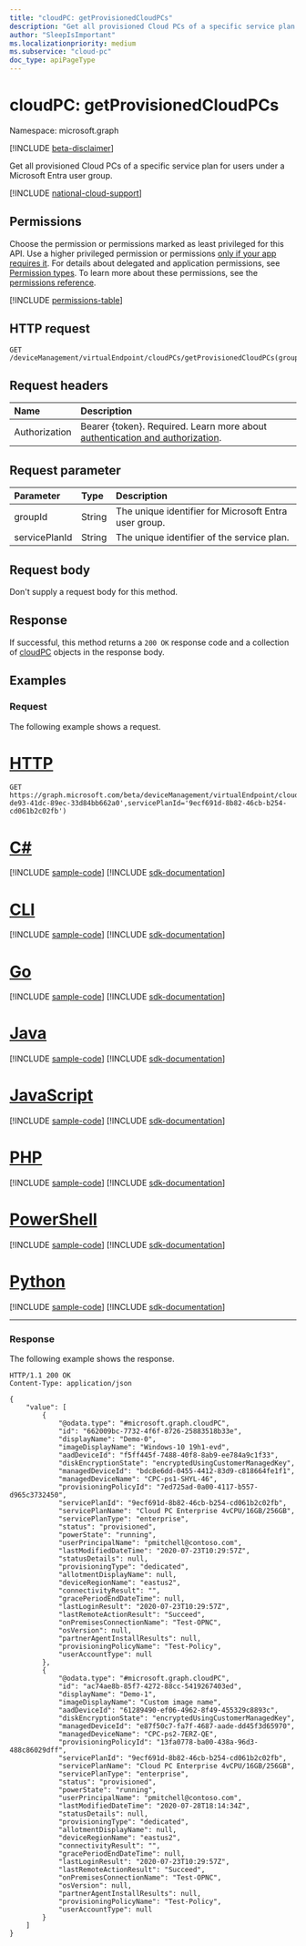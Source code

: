 ```yaml
---
title: "cloudPC: getProvisionedCloudPCs"
description: "Get all provisioned Cloud PCs of a specific service plan for users under a Microsoft Entra user group."
author: "SleepIsImportant"
ms.localizationpriority: medium
ms.subservice: "cloud-pc"
doc_type: apiPageType
---
```


# cloudPC: getProvisionedCloudPCs

Namespace: microsoft.graph

[!INCLUDE [beta-disclaimer](../../includes/beta-disclaimer.md)]

Get all provisioned Cloud PCs of a specific service plan for users under a Microsoft Entra user group.

[!INCLUDE [national-cloud-support](../../includes/global-us.md)]

## Permissions

Choose the permission or permissions marked as least privileged for this API. Use a higher privileged permission or permissions [only if your app requires it](/graph/permissions-overview#best-practices-for-using-microsoft-graph-permissions). For details about delegated and application permissions, see [Permission types](/graph/permissions-overview#permission-types). To learn more about these permissions, see the [permissions reference](/graph/permissions-reference).

<!-- { "blockType": "permissions", "name": "cloudpc_getprovisionedcloudpcs" } -->
[!INCLUDE [permissions-table](../includes/permissions/cloudpc-getprovisionedcloudpcs-permissions.md)]

## HTTP request

<!-- {
  "blockType": "ignored"
}
-->

``` http
GET /deviceManagement/virtualEndpoint/cloudPCs/getProvisionedCloudPCs(groupId='{groupId}',servicePlanId='{servicePlanId}')
```

## Request headers

|Name|Description|
|:---|:---|
|Authorization|Bearer {token}. Required. Learn more about [authentication and authorization](/graph/auth/auth-concepts).|

## Request parameter

|Parameter|Type|Description|
|:---|:---|:---|
|groupId|String|The unique identifier for Microsoft Entra user group.|
|servicePlanId|String|The unique identifier of the service plan.|

## Request body

Don't supply a request body for this method.

## Response

If successful, this method returns a `200 OK` response code and a collection of [cloudPC](../resources/cloudpc.md) objects in the response body.

## Examples

### Request

The following example shows a request.

# [HTTP](#tab/http)
<!-- {
  "blockType": "request",
  "name": "cloudpc.getProvisionedCloudPCs"
}
-->
``` http
GET https://graph.microsoft.com/beta/deviceManagement/virtualEndpoint/cloudPCs/getProvisionedCloudPCs(groupId='30d0e128-de93-41dc-89ec-33d84bb662a0',servicePlanId='9ecf691d-8b82-46cb-b254-cd061b2c02fb')
```

# [C#](#tab/csharp)
[!INCLUDE [sample-code](../includes/snippets/csharp/cloudpcgetprovisionedcloudpcs-csharp-snippets.md)]
[!INCLUDE [sdk-documentation](../includes/snippets/snippets-sdk-documentation-link.md)]

# [CLI](#tab/cli)
[!INCLUDE [sample-code](../includes/snippets/cli/cloudpcgetprovisionedcloudpcs-cli-snippets.md)]
[!INCLUDE [sdk-documentation](../includes/snippets/snippets-sdk-documentation-link.md)]

# [Go](#tab/go)
[!INCLUDE [sample-code](../includes/snippets/go/cloudpcgetprovisionedcloudpcs-go-snippets.md)]
[!INCLUDE [sdk-documentation](../includes/snippets/snippets-sdk-documentation-link.md)]

# [Java](#tab/java)
[!INCLUDE [sample-code](../includes/snippets/java/cloudpcgetprovisionedcloudpcs-java-snippets.md)]
[!INCLUDE [sdk-documentation](../includes/snippets/snippets-sdk-documentation-link.md)]

# [JavaScript](#tab/javascript)
[!INCLUDE [sample-code](../includes/snippets/javascript/cloudpcgetprovisionedcloudpcs-javascript-snippets.md)]
[!INCLUDE [sdk-documentation](../includes/snippets/snippets-sdk-documentation-link.md)]

# [PHP](#tab/php)
[!INCLUDE [sample-code](../includes/snippets/php/cloudpcgetprovisionedcloudpcs-php-snippets.md)]
[!INCLUDE [sdk-documentation](../includes/snippets/snippets-sdk-documentation-link.md)]

# [PowerShell](#tab/powershell)
[!INCLUDE [sample-code](../includes/snippets/powershell/cloudpcgetprovisionedcloudpcs-powershell-snippets.md)]
[!INCLUDE [sdk-documentation](../includes/snippets/snippets-sdk-documentation-link.md)]

# [Python](#tab/python)
[!INCLUDE [sample-code](../includes/snippets/python/cloudpcgetprovisionedcloudpcs-python-snippets.md)]
[!INCLUDE [sdk-documentation](../includes/snippets/snippets-sdk-documentation-link.md)]

---

### Response

The following example shows the response.

<!-- {
  "blockType": "response",
  "@odata.type": "Collection(microsoft.graph.cloudPC)",
  "name": "cloudpc.getProvisionedCloudPCs",
  "truncated": true
}
-->

``` http
HTTP/1.1 200 OK
Content-Type: application/json

{
    "value": [
        {
            "@odata.type": "#microsoft.graph.cloudPC",
            "id": "662009bc-7732-4f6f-8726-25883518b33e",
            "displayName": "Demo-0",
            "imageDisplayName": "Windows-10 19h1-evd",
            "aadDeviceId": "f5ff445f-7488-40f8-8ab9-ee784a9c1f33",
            "diskEncryptionState": "encryptedUsingCustomerManagedKey",
            "managedDeviceId": "bdc8e6dd-0455-4412-83d9-c818664fe1f1",
            "managedDeviceName": "CPC-ps1-SHYL-46",
            "provisioningPolicyId": "7ed725ad-0a00-4117-b557-d965c3732450",
            "servicePlanId": "9ecf691d-8b82-46cb-b254-cd061b2c02fb",
            "servicePlanName": "Cloud PC Enterprise 4vCPU/16GB/256GB",
            "servicePlanType": "enterprise",
            "status": "provisioned",
            "powerState": "running",
            "userPrincipalName": "pmitchell@contoso.com",
            "lastModifiedDateTime": "2020-07-23T10:29:57Z",
            "statusDetails": null,
            "provisioningType": "dedicated",
            "allotmentDisplayName": null,
            "deviceRegionName": "eastus2",
            "connectivityResult": "",
            "gracePeriodEndDateTime": null,
            "lastLoginResult": "2020-07-23T10:29:57Z",
            "lastRemoteActionResult": "Succeed",
            "onPremisesConnectionName": "Test-OPNC",
            "osVersion": null,
            "partnerAgentInstallResults": null,
            "provisioningPolicyName": "Test-Policy",
            "userAccountType": null
        },
        {
            "@odata.type": "#microsoft.graph.cloudPC",
            "id": "ac74ae8b-85f7-4272-88cc-5419267403ed",
            "displayName": "Demo-1",
            "imageDisplayName": "Custom image name",
            "aadDeviceId": "61289490-ef06-4962-8f49-455329c8893c",
            "diskEncryptionState": "encryptedUsingCustomerManagedKey",
            "managedDeviceId": "e87f50c7-fa7f-4687-aade-dd45f3d65970",
            "managedDeviceName": "CPC-ps2-7ERZ-QE",
            "provisioningPolicyId": "13fa0778-ba00-438a-96d3-488c86029dff",
            "servicePlanId": "9ecf691d-8b82-46cb-b254-cd061b2c02fb",
            "servicePlanName": "Cloud PC Enterprise 4vCPU/16GB/256GB",
            "servicePlanType": "enterprise",
            "status": "provisioned",
            "powerState": "running",
            "userPrincipalName": "pmitchell@contoso.com",
            "lastModifiedDateTime": "2020-07-28T18:14:34Z",
            "statusDetails": null,
            "provisioningType": "dedicated",
            "allotmentDisplayName": null,
            "deviceRegionName": "eastus2",
            "connectivityResult": "",
            "gracePeriodEndDateTime": null,
            "lastLoginResult": "2020-07-23T10:29:57Z",
            "lastRemoteActionResult": "Succeed",
            "onPremisesConnectionName": "Test-OPNC",
            "osVersion": null,
            "partnerAgentInstallResults": null,
            "provisioningPolicyName": "Test-Policy",
            "userAccountType": null
        }
    ]
}
```
